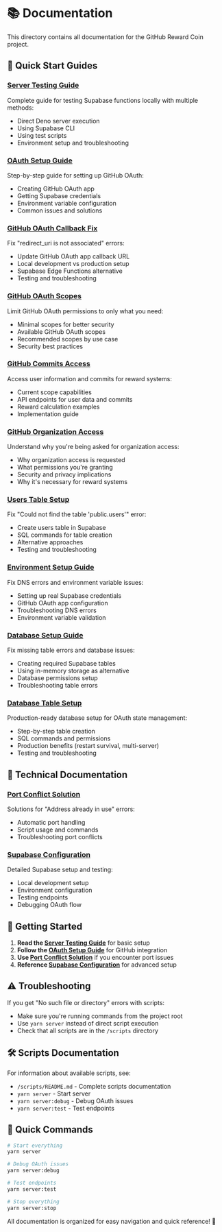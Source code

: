 # 📚 Documentation

This directory contains all documentation for the GitHub Reward Coin project.

## 🚀 **Quick Start Guides**

### **[Server Testing Guide](README-SERVER-TESTING.md)**

Complete guide for testing Supabase functions locally with multiple methods:

- Direct Deno server execution
- Using Supabase CLI
- Using test scripts
- Environment setup and troubleshooting

### **[OAuth Setup Guide](OAUTH-SETUP-GUIDE.md)**

Step-by-step guide for setting up GitHub OAuth:

- Creating GitHub OAuth app
- Getting Supabase credentials
- Environment variable configuration
- Common issues and solutions

### **[GitHub OAuth Callback Fix](GITHUB-OAUTH-CALLBACK-FIX.md)**

Fix "redirect_uri is not associated" errors:

- Update GitHub OAuth app callback URL
- Local development vs production setup
- Supabase Edge Functions alternative
- Testing and troubleshooting

### **[GitHub OAuth Scopes](GITHUB-OAUTH-SCOPES.md)**

Limit GitHub OAuth permissions to only what you need:

- Minimal scopes for better security
- Available GitHub OAuth scopes
- Recommended scopes by use case
- Security best practices

### **[GitHub Commits Access](GITHUB-COMMITS-ACCESS.md)**

Access user information and commits for reward systems:

- Current scope capabilities
- API endpoints for user data and commits
- Reward calculation examples
- Implementation guide

### **[GitHub Organization Access](GITHUB-ORGANIZATION-ACCESS.md)**

Understand why you're being asked for organization access:

- Why organization access is requested
- What permissions you're granting
- Security and privacy implications
- Why it's necessary for reward systems

### **[Users Table Setup](USERS-TABLE-SETUP.md)**

Fix "Could not find the table 'public.users'" error:

- Create users table in Supabase
- SQL commands for table creation
- Alternative approaches
- Testing and troubleshooting

### **[Environment Setup Guide](ENVIRONMENT-SETUP.md)**

Fix DNS errors and environment variable issues:

- Setting up real Supabase credentials
- GitHub OAuth app configuration
- Troubleshooting DNS errors
- Environment variable validation

### **[Database Setup Guide](DATABASE-SETUP.md)**

Fix missing table errors and database issues:

- Creating required Supabase tables
- Using in-memory storage as alternative
- Database permissions setup
- Troubleshooting table errors

### **[Database Table Setup](DATABASE-TABLE-SETUP.md)**

Production-ready database setup for OAuth state management:

- Step-by-step table creation
- SQL commands and permissions
- Production benefits (restart survival, multi-server)
- Testing and troubleshooting

## 🔧 **Technical Documentation**

### **[Port Conflict Solution](PORT-CONFLICT-SOLUTION.md)**

Solutions for "Address already in use" errors:

- Automatic port handling
- Script usage and commands
- Troubleshooting port conflicts

### **[Supabase Configuration](supabase-config.md)**

Detailed Supabase setup and testing:

- Local development setup
- Environment configuration
- Testing endpoints
- Debugging OAuth flow

## 🎯 **Getting Started**

1. **Read the [Server Testing Guide](README-SERVER-TESTING.md)** for basic setup
2. **Follow the [OAuth Setup Guide](OAUTH-SETUP-GUIDE.md)** for GitHub integration
3. **Use [Port Conflict Solution](PORT-CONFLICT-SOLUTION.md)** if you encounter port issues
4. **Reference [Supabase Configuration](supabase-config.md)** for advanced setup

## ⚠️ **Troubleshooting**

If you get "No such file or directory" errors with scripts:

- Make sure you're running commands from the project root
- Use `yarn server` instead of direct script execution
- Check that all scripts are in the `/scripts` directory

## 🛠️ **Scripts Documentation**

For information about available scripts, see:

- `/scripts/README.md` - Complete scripts documentation
- `yarn server` - Start server
- `yarn server:debug` - Debug OAuth issues
- `yarn server:test` - Test endpoints

## 🎉 **Quick Commands**

```bash
# Start everything
yarn server

# Debug OAuth issues
yarn server:debug

# Test endpoints
yarn server:test

# Stop everything
yarn server:stop
```

All documentation is organized for easy navigation and quick reference! 🚀
